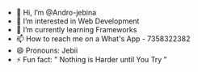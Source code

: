 - 👋 Hi, I’m @Andro-jebina
- 👀 I’m interested in Web Development
- 🌱 I’m currently learning Frameworks
- 📫 How to reach me on a What's App - 7358322382
- 😄 Pronouns: Jebii
- ⚡ Fun fact: " Nothing is Harder until You Try "

<!---
Andro-jebina/Andro-jebina is a ✨ special ✨ repository because its `README.md` (this file) appears on your GitHub profile.
You can click the Preview link to take a look at your changes.
--->
